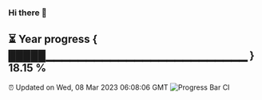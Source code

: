 ### Hi there 👋
⏳ Year progress { █████▁▁▁▁▁▁▁▁▁▁▁▁▁▁▁▁▁▁▁▁▁▁▁▁▁ } 18.15 %
---
⏰ Updated on Wed, 08 Mar 2023 06:08:06 GMT
![Progress Bar CI](https://github.com/Moyi321/Moyi321/workflows/Progress%20Bar%20CI/badge.svg)
